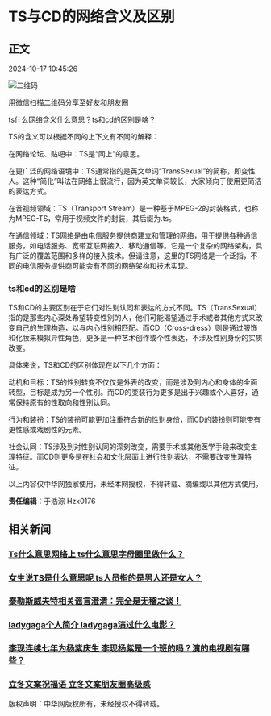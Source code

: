 # TS与CD的网络含义及区别

## 正文

2024-10-17 10:45:26

![二维码](https://img04-utuku.china.com/barcode/47393/47393236.png)

用微信扫描二维码分享至好友和朋友圈

ts什么网络含义什么意思？ts和cd的区别是啥？

TS的含义可以根据不同的上下文有不同的解释：

在网络论坛、贴吧中：TS是“同上”的意思。

在更广泛的网络语境中：TS通常指的是英文单词“TransSexual”的简称，即变性人。这种“简化”叫法在网络上很流行，因为英文单词较长，大家倾向于使用更简洁的表达方式。

在音视频领域：TS（Transport Stream）是一种基于MPEG-2的封装格式，也称为MPEG-TS，常用于视频文件的封装，其后缀为.ts。

在通信领域：TS网络是由电信服务提供商建立和管理的网络，用于提供各种通信服务，如电话服务、宽带互联网接入、移动通信等。它是一个复杂的网络架构，具有广泛的覆盖范围和多样的接入技术。但请注意，这里的TS网络是一个泛指，不同的电信服务提供商可能会有不同的网络架构和技术实现。

### ts和cd的区别是啥

TS和CD的主要区别在于它们对性别认同和表达的方式不同。TS（TransSexual）指的是那些内心深处希望转变性别的人，他们可能渴望通过手术或者其他方式来改变自己的生理构造，以与内心性别相匹配。而CD（Cross-dress）则是通过服饰和化妆来模拟异性角色，更多是一种艺术创作或个性表达，不涉及性别身份的实质改变。

具体来说，TS和CD的区别体现在以下几个方面：

动机和目标：TS的性别转变不仅仅是外表的改变，而是涉及到内心和身体的全面转型，目标是成为另一个性别。而CD的变装行为更多是出于兴趣或个人喜好，通常保持原有的性取向和性别认同。

行为和装扮：TS的装扮可能更加注重符合新的性别身份，而CD的装扮则可能带有更性感或戏剧性的元素。

社会认同：TS涉及到对性别认同的深刻改变，需要手术或其他医学手段来改变生理特征。而CD则更多是在社会和文化层面上进行性别表达，不需要改变生理特征。

以上内容仅中华网独家使用，未经本网授权，不得转载、摘编或以其他方式使用。

**责任编辑**：于浩淙 Hzx0176

## 相关新闻

### [Ts什么意思网络上 ts什么意思字母圈里做什么？](https://ent.china.com/movie/newszh/11005281/20241017/47393252.html)

### [女生说TS是什么意思呢 ts人员指的是男人还是女人？](https://ent.china.com/movie/newszh/11005281/20241017/47393246.html)

### [泰勒斯威夫特相关谣言澄清：完全是无稽之谈！](https://ent.china.com/movie/newszh/11005281/20241107/47534657.html)

### [ladygaga个人简介 ladygaga演过什么电影？](https://ent.china.com/movie/newszh/11005281/20241107/47534587.html)

### [李现连续七年为杨紫庆生 李现杨紫是一个班的吗？演的电视剧有哪些？](https://ent.china.com/movie/newszh/11005281/20241107/47534344.html)

### [立冬文案祝福语 立冬文案朋友圈高级感](https://ent.china.com/movie/newszh/11005281/20241107/47534182.html)

版权声明：中华网版权所有，未经授权不得转载。
